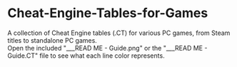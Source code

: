 # Cheat-Engine-Tables-for-Games

A collection of Cheat Engine tables (.CT) for various PC games, from Steam titles to standalone PC games.  
Open the included "___READ ME - Guide.png" or the "___READ ME - Guide.CT" file to see what each line color represents.
